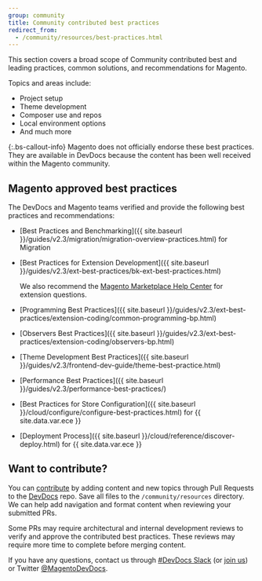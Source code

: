 ```yaml
---
group: community
title: Community contributed best practices
redirect_from: 
  - /community/resources/best-practices.html
---
```


This section covers a broad scope of Community contributed best and leading practices, common solutions, and recommendations for Magento.

Topics and areas include:

*  Project setup
*  Theme development
*  Composer use and repos
*  Local environment options
*  And much more

{:.bs-callout-info}
Magento does not officially endorse these best practices.
They are available in DevDocs because the content has been well received within the Magento community.

## Magento approved best practices

The DevDocs and Magento teams verified and provide the following best practices and recommendations:

*  [Best Practices and Benchmarking]({{ site.baseurl }}/guides/v2.3/migration/migration-overview-practices.html) for Migration
*  [Best Practices for Extension Development]({{ site.baseurl }}/guides/v2.3/ext-best-practices/bk-ext-best-practices.html)

   We also recommend the [Magento Marketplace Help Center](https://marketplacesupport.magento.com/hc/en-us) for extension questions.

*  [Programming Best Practices]({{ site.baseurl }}/guides/v2.3/ext-best-practices/extension-coding/common-programming-bp.html)
*  [Observers Best Practices]({{ site.baseurl }}/guides/v2.3/ext-best-practices/extension-coding/observers-bp.html)
*  [Theme Development Best Practices]({{ site.baseurl }}/guides/v2.3/frontend-dev-guide/theme-best-practice.html)
*  [Performance Best Practices]({{ site.baseurl }}/guides/v2.3/performance-best-practices/)
*  [Best Practices for Store Configuration]({{ site.baseurl }}/cloud/configure/configure-best-practices.html) for {{ site.data.var.ece }}
*  [Deployment Process]({{ site.baseurl }}/cloud/reference/discover-deploy.html) for {{ site.data.var.ece }}

## Want to contribute?

You can [contribute](https://github.com/magento/devdocs/blob/master/.github/CONTRIBUTING.md) by adding content and new topics through Pull Requests to the [DevDocs](https://github.com/magento/devdocs) repo. Save all files to the `/community/resources` directory. We can help add navigation and format content when reviewing your submitted PRs.

Some PRs may require architectural and internal development reviews to verify and approve the contributed best practices. These reviews may require more time to complete before merging content.

If you have any questions, contact us through [#DevDocs Slack](https://magentocommeng.slack.com/messages/CAN932A3H) (or [join us](https://t.co/9HImUyCmyh)) or Twitter [@MagentoDevDocs](https://twitter.com/MagentoDevDocs).